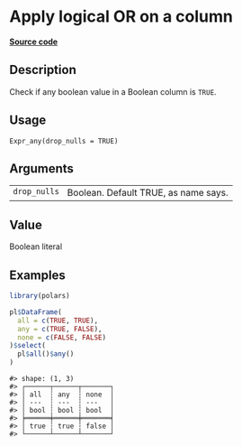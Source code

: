 

# Apply logical OR on a column

[**Source code**](https://github.com/pola-rs/r-polars/tree/main/R/expr__expr.R#L556)

## Description

Check if any boolean value in a Boolean column is <code>TRUE</code>.

## Usage

<pre><code class='language-R'>Expr_any(drop_nulls = TRUE)
</code></pre>

## Arguments

<table>
<tr>
<td style="white-space: nowrap; font-family: monospace; vertical-align: top">
<code id="Expr_any_:_drop_nulls">drop_nulls</code>
</td>
<td>
Boolean. Default TRUE, as name says.
</td>
</tr>
</table>

## Value

Boolean literal

## Examples

``` r
library(polars)

pl$DataFrame(
  all = c(TRUE, TRUE),
  any = c(TRUE, FALSE),
  none = c(FALSE, FALSE)
)$select(
  pl$all()$any()
)
```

    #> shape: (1, 3)
    #> ┌──────┬──────┬───────┐
    #> │ all  ┆ any  ┆ none  │
    #> │ ---  ┆ ---  ┆ ---   │
    #> │ bool ┆ bool ┆ bool  │
    #> ╞══════╪══════╪═══════╡
    #> │ true ┆ true ┆ false │
    #> └──────┴──────┴───────┘

